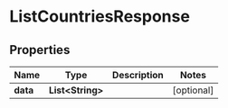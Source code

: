 

# ListCountriesResponse



## Properties

| Name | Type | Description | Notes |
|------------ | ------------- | ------------- | -------------|
|**data** | **List&lt;String&gt;** |  |  [optional] |



